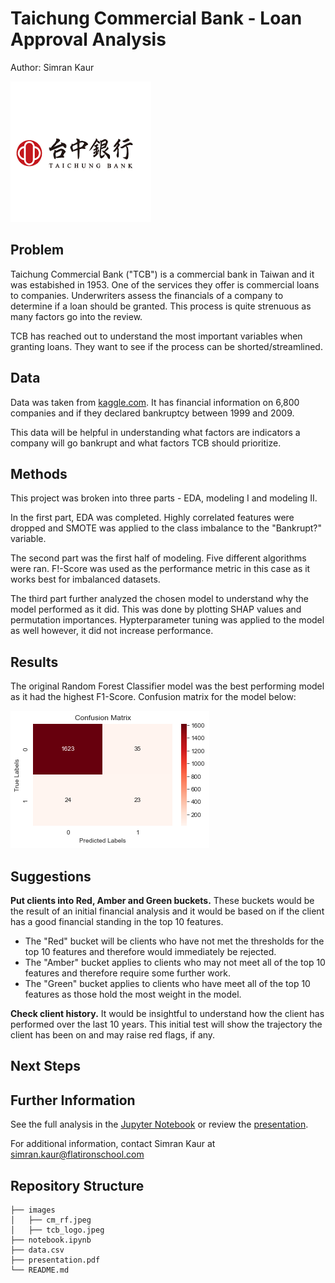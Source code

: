 # Taichung Commercial Bank - Loan Approval Analysis

Author: Simran Kaur 

![title](images/tcb_logo.jpeg)

## Problem

Taichung Commercial Bank ("TCB") is a commercial bank in Taiwan and it was estabished in 1953. One of the services they offer is commercial loans to companies. Underwriters assess the financials of a company to determine if a loan should be granted. This process is quite strenuous as many factors go into the review. 

TCB has reached out to understand the most important variables when granting loans. They want to see if the process can be shorted/streamlined. 

## Data

Data was taken from [kaggle.com](https://www.kaggle.com/datasets/fedesoriano/company-bankruptcy-prediction). It has financial information on 6,800 companies and if they declared bankruptcy between 1999 and 2009.

This data will be helpful in understanding what factors are indicators a company will go bankrupt and what factors TCB should prioritize.

## Methods

This project was broken into three parts - EDA, modeling I and modeling II. 

In the first part, EDA was completed. Highly correlated features were dropped and SMOTE was applied to the class imbalance to the "Bankrupt?" variable. 

The second part was the first half of modeling. Five different algorithms were ran. F!-Score was used as the performance metric in this case as it works best for imbalanced datasets. 

The third part further analyzed the chosen model to understand why the model performed as it did. This was done by plotting SHAP values and permutation importances. Hypterparameter tuning was applied to the model as well however, it did not increase performance. 

## Results

The original Random Forest Classifier model was the best performing model as it had the highest F1-Score. Confusion matrix for the model below:

![title](images/cm_rf.jpeg)

## Suggestions

**Put clients into Red, Amber and Green buckets.** These buckets would be the result of an initial financial analysis and it would be based on if the client has a good financial standing in the top 10 features.
* The "Red" bucket will be clients who have not met the thresholds for the top 10 features and therefore would immediately be rejected.
* The "Amber" bucket applies to clients who may not meet all of the top 10 features and therefore require some further work.
* The "Green" bucket applies to clients who have meet all of the top 10 features as those hold the most weight in the model.

**Check client history.** It would be insightful to understand how the client has performed over the last 10 years. This initial test will show the trajectory the client has been on and may raise red flags, if any.

## Next Steps



## Further Information

See the full analysis in the [Jupyter Notebook](https://github.com/simrank3/bankruptcy_predictor/blob/main/notebook.ipynb) or review the [presentation](https://github.com/simrank3/bankruptcy_predictor/blob/main/presentation.pdf).

For additional information, contact Simran Kaur at simran.kaur@flatironschool.com

## Repository Structure
```
├── images
│   ├── cm_rf.jpeg
│   ├── tcb_logo.jpeg
├── notebook.ipynb
├── data.csv
├── presentation.pdf
└── README.md